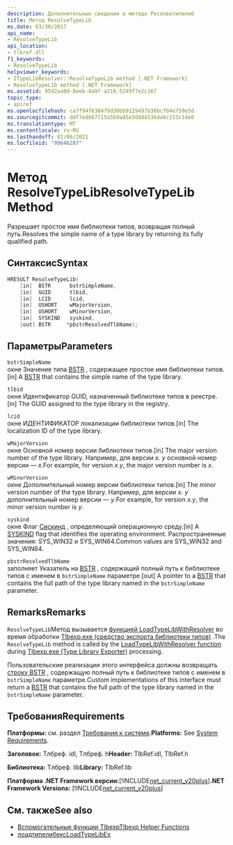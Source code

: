 ```yaml
---
description: Дополнительные сведения о методе Ресолветипелиб
title: Метод ResolveTypeLib
ms.date: 03/30/2017
api_name:
- ResolveTypeLib
api_location:
- tlbref.dll
f1_keywords:
- ResolveTypeLib
helpviewer_keywords:
- ITypeLibResolver::ResolveTypeLib method [.NET Framework]
- ResolveTypeLib method [.NET Framework]
ms.assetid: 95d2aa0d-8eeb-4a9f-a216-5249f7e2c167
topic_type:
- apiref
ms.openlocfilehash: ca7f94f630479d30bb9129497b38bcf04e759e5d
ms.sourcegitcommit: ddf7edb67715a5b9a45e3dd44536dabc153c1de0
ms.translationtype: MT
ms.contentlocale: ru-RU
ms.lasthandoff: 02/06/2021
ms.locfileid: "99646287"
---
```

# <a name="resolvetypelib-method"></a><span data-ttu-id="d413c-103">Метод ResolveTypeLib</span><span class="sxs-lookup"><span data-stu-id="d413c-103">ResolveTypeLib Method</span></span>

<span data-ttu-id="d413c-104">Разрешает простое имя библиотеки типов, возвращая полный путь.</span><span class="sxs-lookup"><span data-stu-id="d413c-104">Resolves the simple name of a type library by returning its fully qualified path.</span></span>  
  
## <a name="syntax"></a><span data-ttu-id="d413c-105">Синтаксис</span><span class="sxs-lookup"><span data-stu-id="d413c-105">Syntax</span></span>  
  
```cpp  
HRESULT ResolveTypeLib(  
    [in]  BSTR      bstrSimpleName,  
    [in]  GUID      tlbid,  
    [in]  LCID      lcid,  
    [in]  USHORT    wMajorVersion,  
    [in]  USHORT    wMinorVersion,  
    [in]  SYSKIND   syskind,  
    [out] BSTR     *pbstrResolvedTlbName);  
```  
  
## <a name="parameters"></a><span data-ttu-id="d413c-106">Параметры</span><span class="sxs-lookup"><span data-stu-id="d413c-106">Parameters</span></span>  

 `bstrSimpleName`  
 <span data-ttu-id="d413c-107">окне Значение типа [BSTR](/previous-versions/windows/desktop/automat/bstr) , содержащее простое имя библиотеки типов.</span><span class="sxs-lookup"><span data-stu-id="d413c-107">[in] A [BSTR](/previous-versions/windows/desktop/automat/bstr) that contains the simple name of the type library.</span></span>  
  
 `tlbid`  
 <span data-ttu-id="d413c-108">окне Идентификатор GUID, назначенный библиотеке типов в реестре.</span><span class="sxs-lookup"><span data-stu-id="d413c-108">[in] The GUID assigned to the type library in the registry.</span></span>  
  
 `lcid`  
 <span data-ttu-id="d413c-109">окне ИДЕНТИФИКАТОР локализации библиотеки типов.</span><span class="sxs-lookup"><span data-stu-id="d413c-109">[in] The localization ID of the type library.</span></span>  
  
 `wMajorVersion`  
 <span data-ttu-id="d413c-110">окне Основной номер версии библиотеки типов.</span><span class="sxs-lookup"><span data-stu-id="d413c-110">[in] The major version number of the type library.</span></span> <span data-ttu-id="d413c-111">Например, для версии *x. y* основной номер версии — *x*.</span><span class="sxs-lookup"><span data-stu-id="d413c-111">For example, for version *x.y*, the major version number is *x*.</span></span>  
  
 `wMinorVersion`  
 <span data-ttu-id="d413c-112">окне Дополнительный номер версии библиотеки типов.</span><span class="sxs-lookup"><span data-stu-id="d413c-112">[in] The minor version number of the type library.</span></span> <span data-ttu-id="d413c-113">Например, для версии *x. y* дополнительный номер версии — *y*.</span><span class="sxs-lookup"><span data-stu-id="d413c-113">For example, for version *x.y*, the minor version number is *y*.</span></span>  
  
 `syskind`  
 <span data-ttu-id="d413c-114">окне Флаг [Сискинд](/windows/win32/api/oaidl/ne-oaidl-syskind) , определяющий операционную среду.</span><span class="sxs-lookup"><span data-stu-id="d413c-114">[in] A [SYSKIND](/windows/win32/api/oaidl/ne-oaidl-syskind) flag that identifies the operating environment.</span></span> <span data-ttu-id="d413c-115">Распространенные значения: SYS_WIN32 и SYS_WIN64.</span><span class="sxs-lookup"><span data-stu-id="d413c-115">Common values are SYS_WIN32 and SYS_WIN64.</span></span>  
  
 `pbstrResolvedTlbName`  
 <span data-ttu-id="d413c-116">заполняет Указатель на [BSTR](/previous-versions/windows/desktop/automat/bstr) , содержащий полный путь к библиотеке типов с именем в `bstrSimpleName` параметре.</span><span class="sxs-lookup"><span data-stu-id="d413c-116">[out] A pointer to a [BSTR](/previous-versions/windows/desktop/automat/bstr) that contains the full path of the type library named in the `bstrSimpleName` parameter.</span></span>  
  
## <a name="remarks"></a><span data-ttu-id="d413c-117">Remarks</span><span class="sxs-lookup"><span data-stu-id="d413c-117">Remarks</span></span>  

 <span data-ttu-id="d413c-118">`ResolveTypeLib`Метод вызывается [функцией LoadTypeLibWithResolver](loadtypelibwithresolver-function.md) во время обработки [Tlbexp.exe (средство экспорта библиотеки типов)](../../tools/tlbexp-exe-type-library-exporter.md) .</span><span class="sxs-lookup"><span data-stu-id="d413c-118">The `ResolveTypeLib` method is called by the [LoadTypeLibWithResolver function](loadtypelibwithresolver-function.md) during [Tlbexp.exe (Type Library Exporter)](../../tools/tlbexp-exe-type-library-exporter.md) processing.</span></span>  
  
 <span data-ttu-id="d413c-119">Пользовательские реализации этого интерфейса должны возвращать [строку BSTR](/previous-versions/windows/desktop/automat/bstr) , содержащую полный путь к библиотеке типов с именем в `bstrSimpleName` параметре.</span><span class="sxs-lookup"><span data-stu-id="d413c-119">Custom implementations of this interface must return a [BSTR](/previous-versions/windows/desktop/automat/bstr) that contains the full path of the type library named in the `bstrSimpleName` parameter.</span></span>  
  
## <a name="requirements"></a><span data-ttu-id="d413c-120">Требования</span><span class="sxs-lookup"><span data-stu-id="d413c-120">Requirements</span></span>  

 <span data-ttu-id="d413c-121">**Платформы:** см. раздел [Требования к системе](../../get-started/system-requirements.md).</span><span class="sxs-lookup"><span data-stu-id="d413c-121">**Platforms:** See [System Requirements](../../get-started/system-requirements.md).</span></span>  
  
 <span data-ttu-id="d413c-122">**Заголовок:** Тлбреф. idl, Тлбреф. h</span><span class="sxs-lookup"><span data-stu-id="d413c-122">**Header:** TlbRef.idl, TlbRef.h</span></span>  
  
 <span data-ttu-id="d413c-123">**Библиотека:** Тлбреф. lib</span><span class="sxs-lookup"><span data-stu-id="d413c-123">**Library:** TlbRef.lib</span></span>  
  
 <span data-ttu-id="d413c-124">**Платформа .NET Framework версии:**[!INCLUDE[net_current_v20plus](../../../../includes/net-current-v20plus-md.md)]</span><span class="sxs-lookup"><span data-stu-id="d413c-124">**.NET Framework Versions:** [!INCLUDE[net_current_v20plus](../../../../includes/net-current-v20plus-md.md)]</span></span>  
  
## <a name="see-also"></a><span data-ttu-id="d413c-125">См. также</span><span class="sxs-lookup"><span data-stu-id="d413c-125">See also</span></span>

- [<span data-ttu-id="d413c-126">Вспомогательные функции Tlbexp</span><span class="sxs-lookup"><span data-stu-id="d413c-126">Tlbexp Helper Functions</span></span>](index.md)
- [<span data-ttu-id="d413c-127">лоадтипелибекс</span><span class="sxs-lookup"><span data-stu-id="d413c-127">LoadTypeLibEx</span></span>](/previous-versions/windows/desktop/api/oleauto/nf-oleauto-loadtypelibex)

